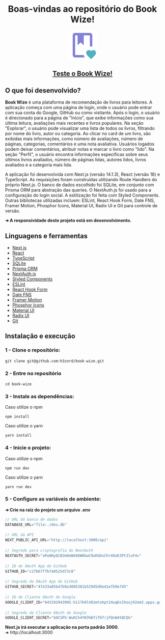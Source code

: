 <h1 align="center">Boas-vindas ao repositório do Book Wize!</h1>

<div align="center"><img src="public/book-app.svg" /></div>

<h2 align="center">
  <a href="https://book-wize.up.railway.app" target="_blank">
    Teste o Book Wize!
  </a>
</h2>

## O que foi desenvolvido?

<strong>Book Wize</strong> é uma plataforma de recomendação de livros para leitores. A aplicação começa com uma página de login, onde o usuário pode entrar com sua conta do Google, GitHub ou como visitante. Após o login, o usuário é direcionado para a página de "Início", que exibe informações como sua última leitura, avaliações mais recentes e livros populares. Na seção "Explorar", o usuário pode visualizar uma lista de todos os livros, filtrando por nome do livro, autor ou categoria. Ao clicar no card de um livro, são exibidas mais informações, como número de avaliações, número de páginas, categorias, comentários e uma nota avaliativa. Usuários logados podem deixar comentários, atribuir notas e marcar o livro como "lido". Na seção "Perfil", o usuário encontra informações específicas sobre seus últimos livros avaliados, número de páginas lidas, autores lidos, livros avaliados e a categoria mais lida.

A aplicação foi desenvolvida com Next.js (versão 14.1.3), React (versão 18) e TypeScript. As requisições foram construídas utilizando Route Handlers do próprio Next.js. O banco de dados escolhido foi SQLite, em conjunto com Prisma ORM para abstração das queries. O NextAuth.js foi usado para a configuração do login social. A estilização foi feita com Styled Components. Outras bibliotecas utilizadas incluem: ESLint, React Hook Form, Date FNS, Framer Motion, Phosphor Icons, Material UI, Radix UI e Git para controle de versão.

<strong>➜ A responsividade deste projeto está em desenvolvimento.</strong>

## Linguagens e ferramentas

- [Next.js](https://nextjs.org/)
- [React](https://react.dev/)
- [TypeScript](https://www.typescriptlang.org/)
- [SQLite](https://www.sqlite.org/)
- [Prisma ORM](https://www.prisma.io/)
- [NextAuth.js](https://next-auth.js.org/)
- [Styled Components](https://styled-components.com/)
- [ESLint](https://eslint.org/)
- [React Hook Form](https://react-hook-form.com/)
- [Date FNS](https://date-fns.org/)
- [Framer Motion](https://www.framer.com/motion/)
- [Phosphor Icons](https://phosphoricons.com/)
- [Material UI](https://mui.com/material-ui/)
- [Radix UI](https://www.radix-ui.com/)
- [Git](https://git-scm.com/)

## Instalação e execução

### 1 - Clone o repositório:
```
git clone git@github.com:h3zord/book-wize.git
```

### 2 - Entre no repositório
```
cd book-wize
```

### 3 - Instale as dependências:
Caso utilize o npm
```
npm install
```
Caso utilize o yarn
```
yarn install
```

### 4 - Inicie o projeto:
Caso utilize o npm
```
npm run dev
```
Caso utilize o yarn
```
yarn run dev
```

### 5 - Configure as variáveis de ambiente:
<strong>➜ Crie na raíz do projeto um arquivo .env</strong>

```javascript
// URL do banco de dados
DATABASE_URL="file:./dev.db"

// URL da API
NEXT_PUBLIC_API_URL="http://localhost:3000/api"

// Segredo para criptografia do NextAuth
NEXTAUTH_SECRET="aPw0HyQCB2m8eWk86WKbwC0uKbDxCh+X6eE3Pt3luF4="

// ID do OAuth App do GitHub
GITHUB_ID="c27b67ffb7a0525d73c8"

// Segredo do OAuth App do GitHub
GITHUB_SECRET="47e33a05b47b9a3005381b529d5d9e41efb9e745"

// ID do Cliente OAuth do Google
GOOGLE_CLIENT_ID="643192943905-h117k0l481mtohpt24uq6s1hooj92em3.apps.googleusercontent.com"

// Segredo do Cliente OAuth do Google
GOOGLE_CLIENT_SECRET="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"
```

<strong>Next.js irá executar a aplicação na porta padrão 3000.</strong>
<br/>
➜ http://localhost:3000
